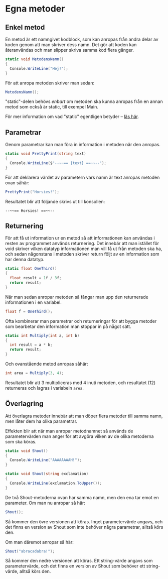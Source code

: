 # Egna metoder

## Enkel metod

En metod är ett namngivet kodblock, som kan anropas från andra delar av koden genom att man skriver dess namn. Det gör att koden kan återanvändas och man slipper skriva samma kod flera gånger.

```csharp
static void MetodensNamn()
{
  Console.WriteLine("Hej!");
}
```

För att anropa metoden skriver man sedan:

```csharp
MetodensNamn();
```

"static"-delen behövs _enbart_ om metoden ska kunna anropas från en annan metod som också är static, till exempel Main.

För mer information om vad "static" egentligen betyder – [läs här](../klasser-och-objektorientering/static.md).

## Parametrar

Genom parametrar kan man föra in information i metoden när den anropas.

```csharp
static void PrettyPrint(string text)
{
  Console.WriteLine($"--~~== {text} ==~~--");
}
```

För att deklarera värdet av parametern vars namn är text anropas metoden ovan såhär:

```csharp
PrettyPrint("Horsies!");
```

Resultatet blir att följande skrivs ut till konsollen:

```
--~~== Horsies! ==~~--
```

## Returnering

För att få ut information ur en metod så att informationen kan användas i resten av programmet används returnering. Det innebär att man istället för void skriver vilken datatyp informationen man vill få ut från metoden ska ha, och sedan någonstans i metoden skriver return följt av en information som har denna datatyp.

```csharp
static float OneThird()
{
  float result = 1f / 3f;
  return result;
} 
```

När man sedan anropar metoden så fångar man upp den returnerade informationen i en variabel.

```csharp
float f = OneThird();
```

Ofta kombinerar man parametrar och returneringar för att bygga metoder som bearbetar den information man stoppar in på något sätt.

```csharp
static int Multiply(int a, int b)
{
  int result = a * b;
  return result;
}
```

Och ovanstående metod anropas såhär:

```csharp
int area = Multiply(3, 4);
```

Resultatet blir att 3 multipliceras med 4 inuti metoden, och resultatet (12) returneras och lagras i variabeln `area`.

## Överlagring

Att överlagra metoder innebär att man döper flera metoder till samma namn, men låter dem ha olika parametrar.

Effekten blir att när man anropar metodnamnet så används de parametervärden man anger för att avgöra vilken av de olika metoderna som ska köras.

```csharp
static void Shout()
{
  Console.WriteLine("AAAAAAAAH!");
}
```

```csharp
static void Shout(string exclamation)
{
  Console.WriteLine(exclamation.ToUpper());
}
```

De två Shout-metoderna ovan har samma namn, men den ena tar emot en parameter. Om man nu anropar så här:

```csharp
Shout();
```

Så kommer den övre versionen att köras. Inget parametervärde angavs, och det finns en version av Shout som inte behöver några parametrar, alltså körs den.

Om man däremot anropar så här:

```csharp
Shout("abracadabra!");
```

Så kommer den nedre versionen att köras. Ett string-värde angavs som parametervärde, och det finns en version av Shout som behöver ett string-värde, alltså körs den.
